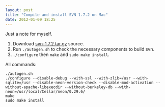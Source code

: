 ```yaml
---
layout: post
title: "Compile and install SVN 1.7.2 on Mac"
date: 2012-01-09 18:25
---
```


Just a note for myself.

1. Download [svn-1.7.2.tar.gz](http://labs.renren.com/apache-mirror/subversion/subversion-1.7.2.tar.gz) source.
1. Run `./autogen.sh` to check the necessary components to build svn.
1. `./configure` then `make` and `sudo make install`.

All commands:

```
./autogen.sh
./configure --disable-debug --with-ssl --with-zlib=/usr --with-sqlite=/usr --disable-neon-version-check --disable-mod-activation --without-apache-libexecdir --without-berkeley-db --with-neon=/usr/local/Cellar/neon/0.29.6/
make
sudo make install
```

